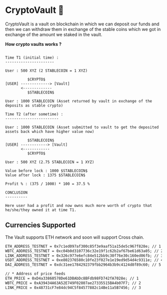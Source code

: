 # CryptoVault 🔐

CryptoVault is a vault on blockchain in which we can deposit our funds and then we can withdraw them in exchange of the stable coins which we got in exchange of the amount we staked in the vault.

**How crypto vaults works ?**

```

Time T1 (initial time) :
----------------------

User : 500 XYZ (2 STABLECOIN = 1 XYZ)

          $CRYPTO$
[USER] -------------> [Vault]
       <-------------
          $STABLECOIN$

User : 1000 STABLECOIN (Asset returned by vault in exchange of the deposits as stable crypto)

Time T2 (after sometime) :
------------------------

User : 1000 STABLECOIN (Asset submitted to vault to get the deposited assets back which have higher value now)

          $STABLECOIN$
[USER] ------------> [Vault]
       <------------
          $CRYPTO$

User : 500 XYZ (2.75 STABLECOIN = 1 XYZ)

Value before lock : 1000 $STABLECOIN$
Value after lock : 1375 $STABLECOIN$

Profit % : (375 / 1000) * 100 = 37.5 %

CONCLUSION
----------

Here user had a profit and now owns much more worth of crypto that he/she/they owned it at time T1.

```

## Currencies Supported

The Vault supports ETH network and soon will support Cross chain.

```txt
ETH_ADDRESS_TESTNET = 0x7c1ed097af300c85f3e9aaf51a15de5c967f828e; // 1
WBTC_ADDRESS_TESTNET = 0xc04b0d3107736c32e19f1c62b2af67be61d63a05; // 2
LINK_ADDRESS_TESTNET = 0x326c977e6efc84e512bb9c30f76e30c160ed06fb; // 3
USDT_ADDRESS_TESTNET = 0xe802376580c10fe23f027e1e19ed9d54d4c9311e; // 4
DAI_ADDRESS_TESTNET = 0xdc31ee1784292379fbb2964b3b9c4124d8f89c60; // 5

// * Address of price feeds
ETH_PRICE = 0xD4a33860578De61DBAbDc8BFdb98FD742fA7028e; // 1
WBTC_PRICE = 0xA39434A63A52E749F02807ae27335515BA4b07F7; // 2
LINK_PRICE = 0x48731cF7e84dc94C5f84577882c14Be11a5B7456; // 3
```
